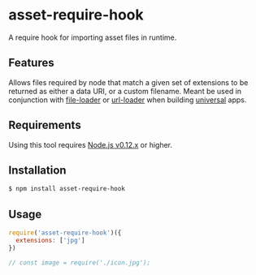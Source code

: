 # asset-require-hook
A require hook for importing asset files in runtime.

## Features
Allows files required by node that match a given set of extensions to be returned as either a data URI, or a custom filename. Meant be used in conjunction with [file-loader](https://github.com/webpack/file-loader) or [url-loader](https://github.com/webpack/url-loader) when building [universal](https://medium.com/@mjackson/universal-javascript-4761051b7ae9#.ttz58ohle) apps.

## Requirements
Using this tool requires [Node.js v0.12.x](https://github.com/nodejs/node) or higher.

## Installation
```bash
$ npm install asset-require-hook
```

## Usage
```javascript
require('asset-require-hook')({
  extensions: ['jpg']
})

// const image = require('./icon.jpg');
```
